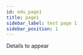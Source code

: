 ```yaml
---
id: edu_page1
title: page1
sidebar_label: test page 1
sidebar_position: 1
---
```


Details to appear